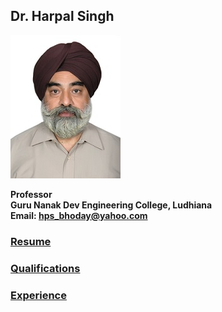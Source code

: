 
## Dr. Harpal Singh

![dp](Images/hps.jpg)

**Professor**  
**Guru Nanak Dev Engineering College, Ludhiana**  
**Email: hps_bhoday@yahoo.com**

### [Resume](Files/Resume.md)
### [Qualifications](Files/Qualifications.md)
### [Experience](Files/Experience.md)

